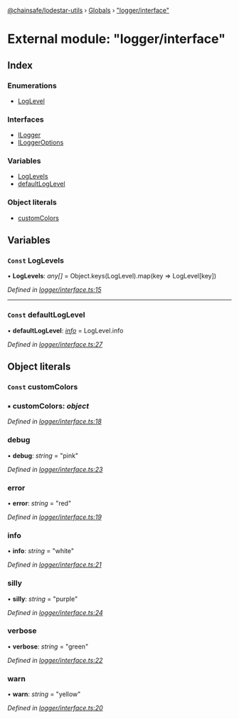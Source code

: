 [@chainsafe/lodestar-utils](../README.md) › [Globals](../globals.md) › ["logger/interface"](_logger_interface_.md)

# External module: "logger/interface"

## Index

### Enumerations

* [LogLevel](../enums/_logger_interface_.loglevel.md)

### Interfaces

* [ILogger](../interfaces/_logger_interface_.ilogger.md)
* [ILoggerOptions](../interfaces/_logger_interface_.iloggeroptions.md)

### Variables

* [LogLevels](_logger_interface_.md#const-loglevels)
* [defaultLogLevel](_logger_interface_.md#const-defaultloglevel)

### Object literals

* [customColors](_logger_interface_.md#const-customcolors)

## Variables

### `Const` LogLevels

• **LogLevels**: *any[]* = Object.keys(LogLevel).map(key => LogLevel[key])

*Defined in [logger/interface.ts:15](https://github.com/ChainSafe/lodestar/blob/9eb50dc78/packages/lodestar-utils/src/logger/interface.ts#L15)*

___

### `Const` defaultLogLevel

• **defaultLogLevel**: *[info](../enums/_logger_interface_.loglevel.md#info)* = LogLevel.info

*Defined in [logger/interface.ts:27](https://github.com/ChainSafe/lodestar/blob/9eb50dc78/packages/lodestar-utils/src/logger/interface.ts#L27)*

## Object literals

### `Const` customColors

### ▪ **customColors**: *object*

*Defined in [logger/interface.ts:18](https://github.com/ChainSafe/lodestar/blob/9eb50dc78/packages/lodestar-utils/src/logger/interface.ts#L18)*

###  debug

• **debug**: *string* = "pink"

*Defined in [logger/interface.ts:23](https://github.com/ChainSafe/lodestar/blob/9eb50dc78/packages/lodestar-utils/src/logger/interface.ts#L23)*

###  error

• **error**: *string* = "red"

*Defined in [logger/interface.ts:19](https://github.com/ChainSafe/lodestar/blob/9eb50dc78/packages/lodestar-utils/src/logger/interface.ts#L19)*

###  info

• **info**: *string* = "white"

*Defined in [logger/interface.ts:21](https://github.com/ChainSafe/lodestar/blob/9eb50dc78/packages/lodestar-utils/src/logger/interface.ts#L21)*

###  silly

• **silly**: *string* = "purple"

*Defined in [logger/interface.ts:24](https://github.com/ChainSafe/lodestar/blob/9eb50dc78/packages/lodestar-utils/src/logger/interface.ts#L24)*

###  verbose

• **verbose**: *string* = "green"

*Defined in [logger/interface.ts:22](https://github.com/ChainSafe/lodestar/blob/9eb50dc78/packages/lodestar-utils/src/logger/interface.ts#L22)*

###  warn

• **warn**: *string* = "yellow"

*Defined in [logger/interface.ts:20](https://github.com/ChainSafe/lodestar/blob/9eb50dc78/packages/lodestar-utils/src/logger/interface.ts#L20)*
